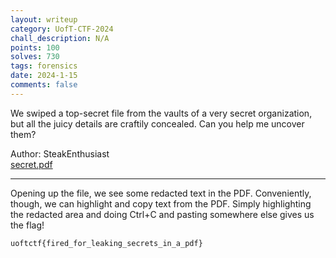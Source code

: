 ```yaml
---
layout: writeup
category: UofT-CTF-2024
chall_description: N/A
points: 100
solves: 730
tags: forensics
date: 2024-1-15
comments: false
---
```


We swiped a top-secret file from the vaults of a very secret organization, but all the juicy details are craftily concealed. Can you help me uncover them?  

Author: SteakEnthusiast  
[secret.pdf](https://github.com/Nightxade/ctf-writeups/blob/master/assets/CTFs/UofT-CTF-2024/secret.pdf)  

---

Opening up the file, we see some redacted text in the PDF. Conveniently, though, we can highlight and copy text from the PDF. Simply highlighting the redacted area and doing Ctrl+C and pasting somewhere else gives us the flag!  

    uoftctf{fired_for_leaking_secrets_in_a_pdf}
